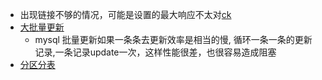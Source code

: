 - 出现链接不够的情况，可能是设置的最大响应不太对[ck](https://blog.csdn.net/chenxun1522/article/details/100716954?spm=1001.2101.3001.6650.1&utm_medium=distribute.pc_relevant.none-task-blog-2%7Edefault%7ECTRLIST%7ERate-1-100716954-blog-99647260.235%5Ev29%5Epc_relevant_default_base3&depth_1-utm_source=distribute.pc_relevant.none-task-blog-2%7Edefault%7ECTRLIST%7ERate-1-100716954-blog-99647260.235%5Ev29%5Epc_relevant_default_base3&utm_relevant_index=2)
- [大批量更新](https://blog.csdn.net/Carey_Lu/article/details/118793662?ops_request_misc=%257B%2522request%255Fid%2522%253A%2522168189183316800188523287%2522%252C%2522scm%2522%253A%252220140713.130102334..%2522%257D&request_id=168189183316800188523287&biz_id=0&utm_medium=distribute.pc_search_result.none-task-blog-2~all~sobaiduend~default-2-118793662-null-null.142^v84^control_2,239^v2^insert_chatgpt&utm_term=mysql%20%E5%A4%A7%E6%89%B9%E9%87%8F%E7%9A%84%E6%95%B0%E6%8D%AE%E6%9B%B4%E6%96%B0&spm=1018.2226.3001.4187)
  - mysql 批量更新如果一条条去更新效率是相当的慢, 循环一条一条的更新记录,一条记录update一次，这样性能很差，也很容易造成阻塞
- [分区分表](https://blog.csdn.net/weixin_34194379/article/details/94457746)



